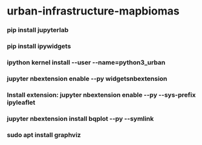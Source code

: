 # urban-infrastructure-mapbiomas

### pip install jupyterlab

### pip install ipywidgets

### ipython kernel install --user --name=python3_urban

### jupyter nbextension enable --py  widgetsnbextension

### Install extension: jupyter nbextension enable --py --sys-prefix ipyleaflet

### jupyter nbextension install bqplot --py --symlink

### sudo apt install graphviz